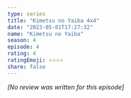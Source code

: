 ```yaml
---
type: series
title: "Kimetsu no Yaiba 4x4"
date: "2023-05-01T17:27:32"
name: "Kimetsu no Yaiba"
season: 4
episode: 4
rating: 4
ratingEmoji: ⭐️⭐️⭐️⭐️
share: false
---
```


_[No review was written for this episode]_
